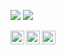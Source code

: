 ![](https://github-readme-stats.vercel.app/api/top-langs/?username=aweleczka&layout=compact)
![](https://github-readme-stats.vercel.app/api?username=aweleczka&hide=contribs,prs)

<a href="https://mastodon.social/@aweleczka" rel="nofollow me" target="_blank">
  <img align="left" alt="Twitter" width="22px" src="https://cdn.jsdelivr.net/npm/simple-icons@v3/icons/mastodon.svg" />
</a>
<a href="https://www.linkedin.com/in/aweleczka/" target="_blank">
  <img align="left" alt="Linkedin" width="22px" src="https://cdn.jsdelivr.net/npm/simple-icons@v3/icons/linkedin.svg" />
</a>
<a href="http://keys.gnupg.net/pks/lookup?search=0x9384404DD701A36F&fingerprint=on" target="_blank">
  <img align="left" alt="GPG" width="22px" src="https://cdn.jsdelivr.net/npm/simple-icons@3.4.0/icons/gnuprivacyguard.svg" />
</a>
